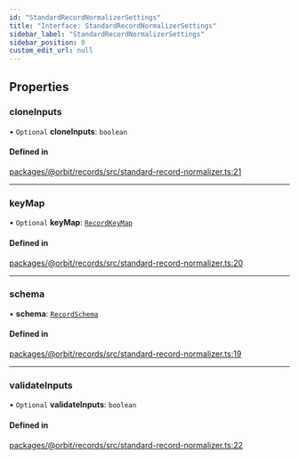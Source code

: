 ```yaml
---
id: "StandardRecordNormalizerSettings"
title: "Interface: StandardRecordNormalizerSettings"
sidebar_label: "StandardRecordNormalizerSettings"
sidebar_position: 0
custom_edit_url: null
---
```


## Properties

### cloneInputs

• `Optional` **cloneInputs**: `boolean`

#### Defined in

[packages/@orbit/records/src/standard-record-normalizer.ts:21](https://github.com/orbitjs/orbit/blob/6e0cbd41/packages/@orbit/records/src/standard-record-normalizer.ts#L21)

___

### keyMap

• `Optional` **keyMap**: [`RecordKeyMap`](../classes/RecordKeyMap.md)

#### Defined in

[packages/@orbit/records/src/standard-record-normalizer.ts:20](https://github.com/orbitjs/orbit/blob/6e0cbd41/packages/@orbit/records/src/standard-record-normalizer.ts#L20)

___

### schema

• **schema**: [`RecordSchema`](../classes/RecordSchema.md)

#### Defined in

[packages/@orbit/records/src/standard-record-normalizer.ts:19](https://github.com/orbitjs/orbit/blob/6e0cbd41/packages/@orbit/records/src/standard-record-normalizer.ts#L19)

___

### validateInputs

• `Optional` **validateInputs**: `boolean`

#### Defined in

[packages/@orbit/records/src/standard-record-normalizer.ts:22](https://github.com/orbitjs/orbit/blob/6e0cbd41/packages/@orbit/records/src/standard-record-normalizer.ts#L22)
